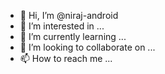 - 👋 Hi, I’m @niraj-android
- 👀 I’m interested in ...
- 🌱 I’m currently learning ...
- 💞️ I’m looking to collaborate on ...
- 📫 How to reach me ...

<!---
niraj-android/niraj-android is a ✨ special ✨ repository because its `README.md` (this file) appears on your GitHub profile.
You can click the Preview link to take a look at your changes.
--->
